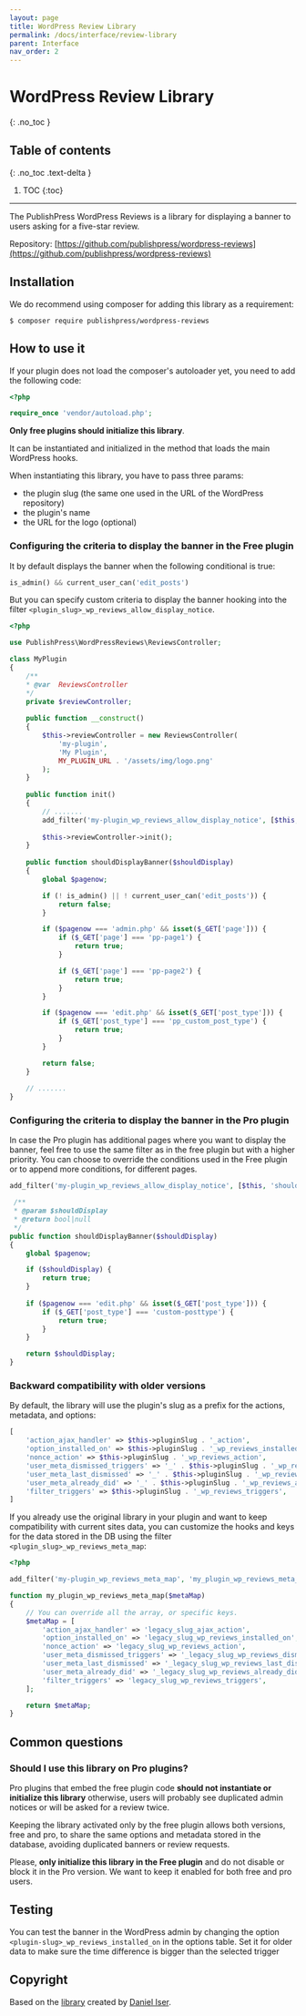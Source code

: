 ```yaml
---
layout: page
title: WordPress Review Library
permalink: /docs/interface/review-library
parent: Interface
nav_order: 2
---
```


# WordPress Review Library
{: .no_toc }

## Table of contents
{: .no_toc .text-delta }

1. TOC
{:toc}

---
The PublishPress WordPress Reviews is a library for displaying a banner to users asking for a five-star review.

Repository: [https://github.com/publishpress/wordpress-reviews](https://github.com/publishpress/wordpress-reviews)

## Installation

We do recommend using composer for adding this library as a requirement:

```shell
$ composer require publishpress/wordpress-reviews
```

## How to use it

If your plugin does not load the composer's autoloader yet, you need to add the following code:

```php
<?php

require_once 'vendor/autoload.php';
```

**Only free plugins should initialize this library**.

It can be instantiated and initialized in the method that loads the main WordPress hooks.

When instantiating this library, you have to pass three params:

* the plugin slug (the same one used in the URL of the WordPress repository)
* the plugin's name
* the URL for the logo (optional)

### Configuring the criteria to display the banner in the Free plugin

It by default displays the banner when the following conditional is true:

```php
is_admin() && current_user_can('edit_posts')
```

But you can specify custom criteria to display the banner hooking into the filter `<plugin_slug>_wp_reviews_allow_display_notice`.

```php
<?php

use PublishPress\WordPressReviews\ReviewsController;

class MyPlugin
{
    /**
    * @var  ReviewsController
    */
    private $reviewController;
    
    public function __construct()
    {
        $this->reviewController = new ReviewsController(
            'my-plugin',
            'My Plugin',
            MY_PLUGIN_URL . '/assets/img/logo.png'
        );
    }
    
    public function init()
    {
        // .......
        add_filter('my-plugin_wp_reviews_allow_display_notice', [$this, 'shouldDisplayBanner']);
        
        $this->reviewController->init();
    }
    
    public function shouldDisplayBanner($shouldDisplay)
    {
        global $pagenow;

        if (! is_admin() || ! current_user_can('edit_posts')) {
            return false;
        }

        if ($pagenow === 'admin.php' && isset($_GET['page'])) {
            if ($_GET['page'] === 'pp-page1') {
                return true;
            }

            if ($_GET['page'] === 'pp-page2') {
                return true;
            }
        }

        if ($pagenow === 'edit.php' && isset($_GET['post_type'])) {
            if ($_GET['post_type'] === 'pp_custom_post_type') {
                return true;
            }
        }

        return false;
    }
    
    // .......
}
```

### Configuring the criteria to display the banner in the Pro plugin

In case the Pro plugin has additional pages where you want to display the banner, feel free to use the same filter as
in the free plugin but with a higher priority. You can choose to override the conditions used in the Free plugin
or to append more conditions, for different pages.

```php
add_filter('my-plugin_wp_reviews_allow_display_notice', [$this, 'shouldDisplayBanner'], 20);
```

```php
 /**
 * @param $shouldDisplay
 * @return bool|null
 */
public function shouldDisplayBanner($shouldDisplay)
{
    global $pagenow;

    if ($shouldDisplay) {
        return true;
    }
    
    if ($pagenow === 'edit.php' && isset($_GET['post_type'])) {
        if ($_GET['post_type'] === 'custom-posttype') {
            return true;
        }
    }

    return $shouldDisplay;
}
```

### Backward compatibility with older versions

By default, the library will use the plugin's slug as a prefix for the actions, metadata, and options:

```php
[
    'action_ajax_handler' => $this->pluginSlug . '_action',
    'option_installed_on' => $this->pluginSlug . '_wp_reviews_installed_on',
    'nonce_action' => $this->pluginSlug . '_wp_reviews_action',
    'user_meta_dismissed_triggers' => '_' . $this->pluginSlug . '_wp_reviews_dismissed_triggers',
    'user_meta_last_dismissed' => '_' . $this->pluginSlug . '_wp_reviews_last_dismissed',
    'user_meta_already_did' => '_' . $this->pluginSlug . '_wp_reviews_already_did',
    'filter_triggers' => $this->pluginSlug . '_wp_reviews_triggers',
]
```

If you already use the original library in your plugin and want to keep compatibility with current sites data, you can customize the
hooks and keys for the data stored in the DB using the filter `<plugin_slug>_wp_reviews_meta_map`:

```php
<?php

add_filter('my-plugin_wp_reviews_meta_map', 'my_plugin_wp_reviews_meta_map');

function my_plugin_wp_reviews_meta_map($metaMap)
{
    // You can override all the array, or specific keys.
    $metaMap = [
        'action_ajax_handler' => 'legacy_slug_ajax_action',
        'option_installed_on' => 'legacy_slug_wp_reviews_installed_on',
        'nonce_action' => 'legacy_slug_wp_reviews_action',
        'user_meta_dismissed_triggers' => '_legacy_slug_wp_reviews_dismissed_triggers',
        'user_meta_last_dismissed' => '_legacy_slug_wp_reviews_last_dismissed',
        'user_meta_already_did' => '_legacy_slug_wp_reviews_already_did',
        'filter_triggers' => 'legacy_slug_wp_reviews_triggers',
    ];

    return $metaMap;
}
```

## Common questions

### Should I use this library on Pro plugins?

Pro plugins that embed the free plugin code **should not instantiate or initialize this library** otherwise, users will
probably see duplicated admin notices or will be asked for a review twice.

Keeping the library activated only by the free plugin allows both versions, free and pro,
to share the same options and metadata stored in the database, avoiding duplicated banners or review requests.

Please, **only initialize this library in the Free plugin** and do not disable or block it in the Pro version. We want to keep it enabled
for both free and pro users.


## Testing

You can test the banner in the WordPress admin by changing the option `<plugin-slug>_wp_reviews_installed_on` in the options table. Set it for older data to make sure the time difference is bigger than the selected trigger

## Copyright

Based on the [library](https://github.com/danieliser/WP-Product-In-Dash-Review-Requests) created by [Daniel Iser](https://danieliser.com).